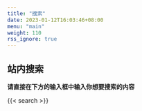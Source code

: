 ```yaml
---
title: "搜索"
date: 2023-01-12T16:03:46+08:00
menu: "main"
weight: 110
rss_ignore: true
---
```


## 站内搜索

**请直接在下方的输入框中输入你想要搜索的内容**

{{< search >}}

<br />